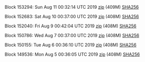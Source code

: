 Block 153294: Sun Aug 11 00:32:14 UTC 2019 [zip](https://dash-bootstrap.ams3.digitaloceanspaces.com/testnet/2019-08-11/bootstrap.dat.zip) (409M) [SHA256](https://dash-bootstrap.ams3.digitaloceanspaces.com/testnet/2019-08-11/sha256.txt)

Block 152683: Sat Aug 10 00:37:00 UTC 2019 [zip](https://dash-bootstrap.ams3.digitaloceanspaces.com/testnet/2019-08-10/bootstrap.dat.zip) (408M) [SHA256](https://dash-bootstrap.ams3.digitaloceanspaces.com/testnet/2019-08-10/sha256.txt)

Block 152040: Fri Aug  9 00:42:04 UTC 2019 [zip](https://dash-bootstrap.ams3.digitaloceanspaces.com/testnet/2019-08-09/bootstrap.dat.zip) (408M) [SHA256](https://dash-bootstrap.ams3.digitaloceanspaces.com/testnet/2019-08-09/sha256.txt)

Block 150786: Wed Aug  7 00:37:00 UTC 2019 [zip](https://dash-bootstrap.ams3.digitaloceanspaces.com/testnet/2019-08-07/bootstrap.dat.zip) (408M) [SHA256](https://dash-bootstrap.ams3.digitaloceanspaces.com/testnet/2019-08-07/sha256.txt)

Block 150155: Tue Aug  6 00:36:10 UTC 2019 [zip](https://dash-bootstrap.ams3.digitaloceanspaces.com/testnet/2019-08-06/bootstrap.dat.zip) (408M) [SHA256](https://dash-bootstrap.ams3.digitaloceanspaces.com/testnet/2019-08-06/sha256.txt)

Block 149536: Mon Aug  5 00:36:05 UTC 2019 [zip](https://dash-bootstrap.ams3.digitaloceanspaces.com/testnet/2019-08-05/bootstrap.dat.zip) (408M) [SHA256](https://dash-bootstrap.ams3.digitaloceanspaces.com/testnet/2019-08-05/sha256.txt)
